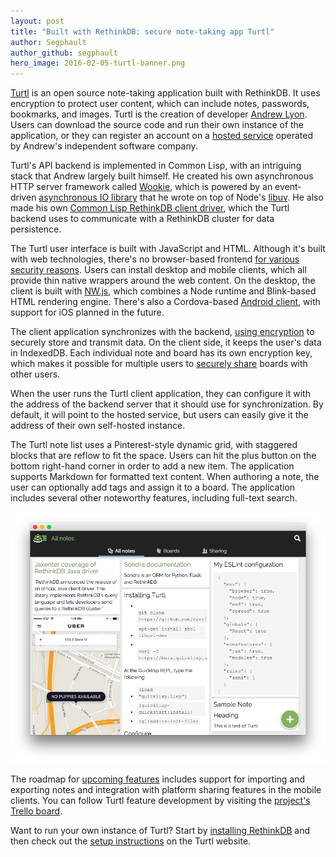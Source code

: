 ```yaml
---
layout: post
title: "Built with RethinkDB: secure note-taking app Turtl"
author: Segphault
author_github: segphault
hero_image: 2016-02-05-turtl-banner.png
---
```


[Turtl][] is an open source note-taking application built with RethinkDB.
It uses encryption to protect user content, which can include notes,
passwords, bookmarks, and images. Turtl is the creation of developer
[Andrew Lyon][]. Users can download the source code and run their own
instance of the application, or they can register an account on a [hosted
service][] operated by Andrew's independent software company.

Turtl's API backend is implemented in Common Lisp, with an intriguing
stack that Andrew largely built himself. He created his own asynchronous
HTTP server framework called [Wookie][], which is powered by an
event-driven [asynchronous IO library][cl-async] that he wrote on top of
Node's [libuv][]. He also made his own
[Common Lisp RethinkDB client driver][cl-rethinkdb], which the Turtl backend
uses to communicate with a RethinkDB cluster for data persistence.

<!--more-->

The Turtl user interface is built with JavaScript and HTML. Although it's
built with web technologies, there's no browser-based frontend [for
various security reasons][no-web]. Users can install desktop and mobile
clients, which all provide thin native wrappers around the web content. On
the desktop, the client is built with [NW.js][], which combines a Node
runtime and Blink-based HTML rendering engine. There's also a
Cordova-based [Android client][android], with support for iOS planned in
the future.

The client application synchronizes with the backend, [using encryption][]
to securely store and transmit data. On the client side, it keeps
the user's data in IndexedDB. Each individual note and board has its
own encryption key, which makes it possible for multiple users to
[securely share][] boards with other users.

When the user runs the Turtl client application, they can configure it
with the address of the backend server that it should use for
synchronization. By default, it will point to the hosted service, but
users can easily give it the address of their own self-hosted instance.

The Turtl note list uses a Pinterest-style dynamic grid, with staggered
blocks that are reflow to fit the space. Users can hit the plus button on
the bottom right-hand corner in order to add a new item. The application
supports Markdown for formatted text content. When authoring a note, the
user can optionally add tags and assign it to a board. The application
includes several other noteworthy features, including full-text search.

<img src="/assets/images/posts/2016-02-05-turtl-ui.png">

The roadmap for [upcoming features][] includes support for importing and
exporting notes and integration with platform sharing features in the
mobile clients. You can follow Turtl feature development by visiting the
[project's Trello board][trello].

Want to run your own instance of Turtl? Start by
[installing RethinkDB][install] and then check out the
[setup instructions][] on the Turtl website.

[Turtl]: https://turtl.it/
[clr]: https://github.com/orthecreedence/cl-rethinkdb
[Wookie]: http://wookie.lyonbros.com/
[Andrew Lyon]: https://github.com/orthecreedence
[cl-async]: https://github.com/orthecreedence/cl-async
[libuv]: https://github.com/libuv/libuv
[cl-rethinkdb]: https://github.com/orthecreedence/cl-rethinkdb
[NW.js]: http://nwjs.io/
[hosted service]: https://turtl.it/pricing/
[no-web]: http://turtlapp.tumblr.com/post/118259491304/why-not-just-publish-turtl-as-a-web-app
[android]: https://github.com/turtl/mobile
[using encryption]: https://turtl.it/docs/security/encryption-specifics/
[securely share]: https://turtl.it/docs/architecture/#sharing
[trello]: https://trello.com/b/yIQGkHia/turtl-product-dev
[upcoming features]: http://turtlapp.tumblr.com/post/137203111884/look-forward-to-these-features
[setup instructions]: https://turtl.it/docs/server/
[install]: /docs/install/
